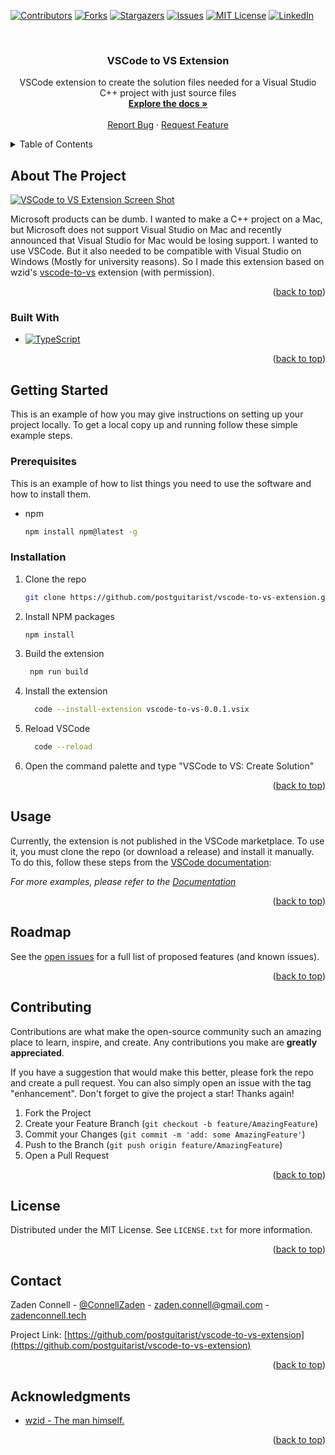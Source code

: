 <a name="readme-top"></a>

<!-- PROJECT SHIELDS -->
<!--
*** I'm using markdown "reference style" links for readability.
*** Reference links are enclosed in brackets [ ] instead of parentheses ( ).
*** See the bottom of this document for the declaration of the reference variables
*** for contributors-url, forks-url, etc. This is an optional, concise syntax you may use.
*** https://www.markdownguide.org/basic-syntax/#reference-style-links
-->
[![Contributors][contributors-shield]][contributors-url]
[![Forks][forks-shield]][forks-url]
[![Stargazers][stars-shield]][stars-url]
[![Issues][issues-shield]][issues-url]
[![MIT License][license-shield]][license-url]
[![LinkedIn][linkedin-shield]][linkedin-url]



<!-- PROJECT LOGO -->
<br />
<div align="center">
  <!-- 
  <a href="https://github.com/postguitarist/vscode-to-vs-extension">
    <img src="images/logo.png" alt="Logo" width="80" height="80">
  </a>
  -->

<h3 align="center">VSCode to VS Extension</h3>

  <p align="center">
    VSCode extension to create the solution files needed for a Visual Studio C++ project with just source files
    <br />
    <a href="https://github.com/postguitarist/vscode-to-vs-extension"><strong>Explore the docs »</strong></a>
    <br />
    <br />
    <a href="https://github.com/postguitarist/vscode-to-vs-extension/issues">Report Bug</a>
    ·
    <a href="https://github.com/postguitarist/vscode-to-vs-extension/issues">Request Feature</a>
  </p>
</div>



<!-- TABLE OF CONTENTS -->
<details>
  <summary>Table of Contents</summary>
  <ol>
    <li>
      <a href="#about-the-project">About The Project</a>
      <ul>
        <li><a href="#built-with">Built With</a></li>
      </ul>
    </li>
    <li>
      <a href="#getting-started">Getting Started</a>
      <ul>
        <li><a href="#prerequisites">Prerequisites</a></li>
        <li><a href="#installation">Installation</a></li>
      </ul>
    </li>
    <li><a href="#usage">Usage</a></li>
    <li><a href="#roadmap">Roadmap</a></li>
    <li><a href="#contributing">Contributing</a></li>
    <li><a href="#license">License</a></li>
    <li><a href="#contact">Contact</a></li>
    <li><a href="#acknowledgments">Acknowledgments</a></li>
  </ol>
</details>



<!-- ABOUT THE PROJECT -->
## About The Project

[![VSCode to VS Extension Screen Shot][product-screenshot]](https://zadenconnell.tech)

Microsoft products can be dumb. I wanted to make a C++ project 
on a Mac, but Microsoft does not support Visual Studio on Mac and recently announced that Visual Studio for Mac would be losing support. I wanted to use VSCode. But it also needed to be compatible with Visual Studio on Windows (Mostly for university reasons). So I made this extension based on wzid's [vscode-to-vs](https://github.com/wzid/vscode-to-vs) extension (with permission).

<p align="right">(<a href="#readme-top">back to top</a>)</p>



### Built With

* [![TypeScript][TS.com]][TS-url]


<p align="right">(<a href="#readme-top">back to top</a>)</p>



<!-- GETTING STARTED -->
## Getting Started

This is an example of how you may give instructions on setting up your project locally.
To get a local copy up and running follow these simple example steps.

### Prerequisites

This is an example of how to list things you need to use the software and how to install them.
* npm
  ```sh
  npm install npm@latest -g
  ```

### Installation

1. Clone the repo
   ```sh
   git clone https://github.com/postguitarist/vscode-to-vs-extension.git
   ```
3. Install NPM packages
   ```sh
   npm install
   ```
4. Build the extension
   ```sh
    npm run build
    ```
5. Install the extension
    ```sh
      code --install-extension vscode-to-vs-0.0.1.vsix
      ```
6. Reload VSCode
    ```sh
      code --reload
      ```
7. Open the command palette and type "VSCode to VS: Create Solution"

<p align="right">(<a href="#readme-top">back to top</a>)</p>



<!-- USAGE EXAMPLES -->
## Usage

Currently, the extension is not published in the VSCode marketplace. To use it, you must clone the repo (or download a release) and install it manually. To do this, follow these steps from the [VSCode documentation](https://code.visualstudio.com/docs/editor/extension-marketplace#:~:text=You%20can%20manually%20install%20a,point%20to%20the%20.vsix%20file.):

_For more examples, please refer to the [Documentation](https://example.com)_

<p align="right">(<a href="#readme-top">back to top</a>)</p>



<!-- ROADMAP -->
## Roadmap

See the [open issues](https://github.com/postguitarist/vscode-to-vs-extension/issues) for a full list of proposed features (and known issues).

<p align="right">(<a href="#readme-top">back to top</a>)</p>



<!-- CONTRIBUTING -->
## Contributing

Contributions are what make the open-source community such an amazing place to learn, inspire, and create. Any contributions you make are **greatly appreciated**.

If you have a suggestion that would make this better, please fork the repo and create a pull request. You can also simply open an issue with the tag "enhancement".
Don't forget to give the project a star! Thanks again!

1. Fork the Project
2. Create your Feature Branch (`git checkout -b feature/AmazingFeature`)
3. Commit your Changes (`git commit -m 'add: some AmazingFeature'`)
4. Push to the Branch (`git push origin feature/AmazingFeature`)
5. Open a Pull Request

<p align="right">(<a href="#readme-top">back to top</a>)</p>



<!-- LICENSE -->
## License

Distributed under the MIT License. See `LICENSE.txt` for more information.

<p align="right">(<a href="#readme-top">back to top</a>)</p>



<!-- CONTACT -->
## Contact

Zaden Connell - [@ConnellZaden](https://twitter.com/ConnellZaden) - zaden.connell@gmail.com - [zadenconnell.tech](https://zadenconnell.tech)

Project Link: [https://github.com/postguitarist/vscode-to-vs-extension](https://github.com/postguitarist/vscode-to-vs-extension)

<p align="right">(<a href="#readme-top">back to top</a>)</p>



<!-- ACKNOWLEDGMENTS -->
## Acknowledgments

* [wzid - The man himself.](https://github.com/wzid/vscode-to-vs)

<p align="right">(<a href="#readme-top">back to top</a>)</p>



<!-- MARKDOWN LINKS & IMAGES -->
<!-- https://www.markdownguide.org/basic-syntax/#reference-style-links -->
[contributors-shield]: https://img.shields.io/github/contributors/postguitarist/vscode-to-vs-extension.svg?style=for-the-badge
[contributors-url]: https://github.com/postguitarist/vscode-to-vs-extension/graphs/contributors
[forks-shield]: https://img.shields.io/github/forks/postguitarist/vscode-to-vs-extension.svg?style=for-the-badge
[forks-url]: https://github.com/postguitarist/vscode-to-vs-extension/network/members
[stars-shield]: https://img.shields.io/github/stars/postguitarist/vscode-to-vs-extension.svg?style=for-the-badge
[stars-url]: https://github.com/postguitarist/vscode-to-vs-extension/stargazers
[issues-shield]: https://img.shields.io/github/issues/postguitarist/vscode-to-vs-extension.svg?style=for-the-badge
[issues-url]: https://github.com/postguitarist/vscode-to-vs-extension/issues
[license-shield]: https://img.shields.io/github/license/postguitarist/vscode-to-vs-extension.svg?style=for-the-badge
[license-url]: https://github.com/postguitarist/vscode-to-vs-extension/blob/master/LICENSE.txt
[linkedin-shield]: https://img.shields.io/badge/-LinkedIn-black.svg?style=for-the-badge&logo=linkedin&colorB=555
[linkedin-url]: https://linkedin.com/in/zaden-connell
[product-screenshot]: images/screenshot.png
[TS.com]: https://img.shields.io/badge/typescript-0769AD?style=for-the-badge&logo=typescript&logoColor=white
[TS-url]: https://www.typescriptlang.org

